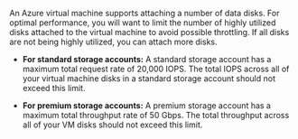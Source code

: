 An Azure virtual machine supports attaching a number of data disks. For optimal performance, you will want to limit the number of highly utilized disks attached to the virtual machine to avoid possible throttling. If all disks are not being highly utilized, you can attach more disks.

- **For standard storage accounts:** A standard storage account has a maximum total request rate of 20,000 IOPS. The total IOPS across all of your virtual machine disks in a standard storage account should not exceed this limit.
 
- **For premium storage accounts:** A premium storage account has a maximum total throughput rate of 50 Gbps. The total throughput across all of your VM disks should not exceed this limit.
